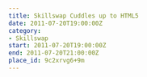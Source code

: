 ```yaml
---
title: Skillswap Cuddles up to HTML5
date: 2011-07-20T19:00:00Z
category:
- Skillswap
start: 2011-07-20T19:00:00Z
end: 2011-07-20T21:00:00Z
place_id: 9c2xrvg6+9m
---
```

